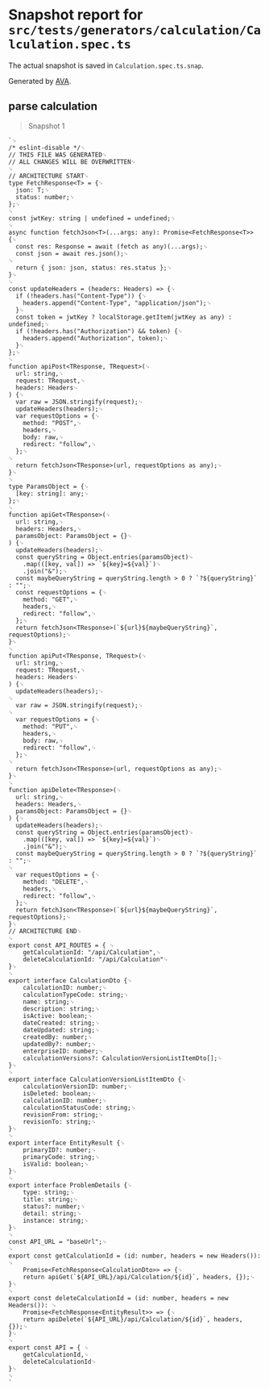 # Snapshot report for `src/tests/generators/calculation/Calculation.spec.ts`

The actual snapshot is saved in `Calculation.spec.ts.snap`.

Generated by [AVA](https://avajs.dev).

## parse calculation

> Snapshot 1

    `␊
    /* eslint-disable */␊
    // THIS FILE WAS GENERATED␊
    // ALL CHANGES WILL BE OVERWRITTEN␊
    ␊
    // ARCHITECTURE START␊
    type FetchResponse<T> = {␊
      json: T;␊
      status: number;␊
    };␊
    ␊
    const jwtKey: string | undefined = undefined;␊
    ␊
    async function fetchJson<T>(...args: any): Promise<FetchResponse<T>> {␊
      const res: Response = await (fetch as any)(...args);␊
      const json = await res.json();␊
    ␊
      return { json: json, status: res.status };␊
    }␊
    ␊
    const updateHeaders = (headers: Headers) => {␊
      if (!headers.has("Content-Type")) {␊
        headers.append("Content-Type", "application/json");␊
      }␊
      const token = jwtKey ? localStorage.getItem(jwtKey as any) : undefined;␊
      if (!headers.has("Authorization") && token) {␊
        headers.append("Authorization", token);␊
      }␊
    };␊
    ␊
    function apiPost<TResponse, TRequest>(␊
      url: string,␊
      request: TRequest,␊
      headers: Headers␊
    ) {␊
      var raw = JSON.stringify(request);␊
      updateHeaders(headers);␊
      var requestOptions = {␊
        method: "POST",␊
        headers,␊
        body: raw,␊
        redirect: "follow",␊
      };␊
    ␊
      return fetchJson<TResponse>(url, requestOptions as any);␊
    }␊
    ␊
    type ParamsObject = {␊
      [key: string]: any;␊
    };␊
    ␊
    function apiGet<TResponse>(␊
      url: string,␊
      headers: Headers,␊
      paramsObject: ParamsObject = {}␊
    ) {␊
      updateHeaders(headers);␊
      const queryString = Object.entries(paramsObject)␊
        .map(([key, val]) => `${key}=${val}`)␊
        .join("&");␊
      const maybeQueryString = queryString.length > 0 ? `?${queryString}` : "";␊
      const requestOptions = {␊
        method: "GET",␊
        headers,␊
        redirect: "follow",␊
      };␊
      return fetchJson<TResponse>(`${url}${maybeQueryString}`, requestOptions);␊
    }␊
    ␊
    function apiPut<TResponse, TRequest>(␊
      url: string,␊
      request: TRequest,␊
      headers: Headers␊
    ) {␊
      updateHeaders(headers);␊
    ␊
      var raw = JSON.stringify(request);␊
    ␊
      var requestOptions = {␊
        method: "PUT",␊
        headers,␊
        body: raw,␊
        redirect: "follow",␊
      };␊
    ␊
      return fetchJson<TResponse>(url, requestOptions as any);␊
    }␊
    ␊
    function apiDelete<TResponse>(␊
      url: string,␊
      headers: Headers,␊
      paramsObject: ParamsObject = {}␊
    ) {␊
      updateHeaders(headers);␊
      const queryString = Object.entries(paramsObject)␊
        .map(([key, val]) => `${key}=${val}`)␊
        .join("&");␊
      const maybeQueryString = queryString.length > 0 ? `?${queryString}` : "";␊
    ␊
      var requestOptions = {␊
        method: "DELETE",␊
        headers,␊
        redirect: "follow",␊
      };␊
      return fetchJson<TResponse>(`${url}${maybeQueryString}`, requestOptions);␊
    }␊
    // ARCHITECTURE END␊
    ␊
    export const API_ROUTES = { ␊
    	getCalculationId: "/api/Calculation",␊
    	deleteCalculationId: "/api/Calculation"␊
    }␊
    ␊
    export interface CalculationDto {␊
    	calculationID: number;␊
    	calculationTypeCode: string;␊
    	name: string;␊
    	description: string;␊
    	isActive: boolean;␊
    	dateCreated: string;␊
    	dateUpdated: string;␊
    	createdBy: number;␊
    	updatedBy?: number;␊
    	enterpriseID: number;␊
    	calculationVersions?: CalculationVersionListItemDto[];␊
    }␊
    ␊
    export interface CalculationVersionListItemDto {␊
    	calculationVersionID: number;␊
    	isDeleted: boolean;␊
    	calculationID: number;␊
    	calculationStatusCode: string;␊
    	revisionFrom: string;␊
    	revisionTo: string;␊
    }␊
    ␊
    export interface EntityResult {␊
    	primaryID?: number;␊
    	primaryCode: string;␊
    	isValid: boolean;␊
    }␊
    ␊
    export interface ProblemDetails {␊
    	type: string;␊
    	title: string;␊
    	status?: number;␊
    	detail: string;␊
    	instance: string;␊
    }␊
    ␊
    const API_URL = "baseUrl";␊
    ␊
    export const getCalculationId = (id: number, headers = new Headers()): ␊
    	Promise<FetchResponse<CalculationDto>> => {␊
    	return apiGet(`${API_URL}/api/Calculation/${id}`, headers, {});␊
    }␊
    ␊
    export const deleteCalculationId = (id: number, headers = new Headers()): ␊
    	Promise<FetchResponse<EntityResult>> => {␊
    	return apiDelete(`${API_URL}/api/Calculation/${id}`, headers, {});␊
    }␊
    ␊
    export const API = { ␊
    	getCalculationId,␊
    	deleteCalculationId␊
    }␊
    ␊
    `
